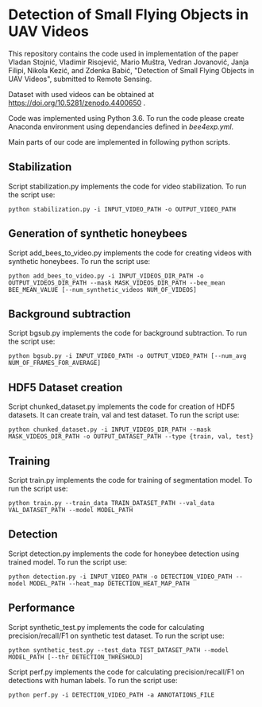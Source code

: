 # Detection of Small Flying Objects in UAV Videos

This repository contains the code used in implementation of the paper Vladan Stojnić, Vladimir Risojević, Mario Muštra, Vedran Jovanović, Janja Filipi, Nikola Kezić, and Zdenka Babić, "Detection of Small Flying Objects in UAV Videos", submitted to Remote Sensing.

Dataset with used videos can be obtained at https://doi.org/10.5281/zenodo.4400650 .

Code was implemented using Python 3.6. To run the code please create Anaconda environment using dependancies defined in *bee4exp.yml*.

Main parts of our code are implemented in following python scripts.

## Stabilization

Script stabilization.py implements the code for video stabilization. To run the script use:

```
python stabilization.py -i INPUT_VIDEO_PATH -o OUTPUT_VIDEO_PATH
```

## Generation of synthetic honeybees

Script add_bees_to_video.py implements the code for creating videos with synthetic honeybees. To run the script use:

```
python add_bees_to_video.py -i INPUT_VIDEOS_DIR_PATH -o OUTPUT_VIDEOS_DIR_PATH --mask MASK_VIDEOS_DIR_PATH --bee_mean BEE_MEAN_VALUE [--num_synthetic_videos NUM_OF_VIDEOS]
```

## Background subtraction

Script bgsub.py implements the code for background subtraction. To run the script use:

```
python bgsub.py -i INPUT_VIDEO_PATH -o OUTPUT_VIDEO_PATH [--num_avg NUM_OF_FRAMES_FOR_AVERAGE]
```

## HDF5 Dataset creation

Script chunked_dataset.py implements the code for creation of HDF5 datasets. It can create train, val and test dataset. To run the script use:

```
python chunked_dataset.py -i INPUT_VIDEOS_DIR_PATH --mask MASK_VIDEOS_DIR_PATH -o OUTPUT_DATASET_PATH --type {train, val, test}
```

## Training

Script train.py implements the code for training of segmentation model. To run the script use:

```
python train.py --train_data TRAIN_DATASET_PATH --val_data VAL_DATASET_PATH --model MODEL_PATH
```

## Detection

Script detection.py implements the code for honeybee detection using trained model. To run the script use:

```
python detection.py -i INPUT_VIDEO_PATH -o DETECTION_VIDEO_PATH --model MODEL_PATH --heat_map DETECTION_HEAT_MAP_PATH
```

## Performance

Script synthetic_test.py implements the code for calculating precision/recall/F1 on synthetic test dataset. To run the script use:

```
python synthetic_test.py --test_data TEST_DATASET_PATH --model MODEL_PATH [--thr DETECTION_THRESHOLD]
```

Script perf.py implements the code for calculating precision/recall/F1 on detections with human labels. To run the script use:

```
python perf.py -i DETECTION_VIDEO_PATH -a ANNOTATIONS_FILE
```
